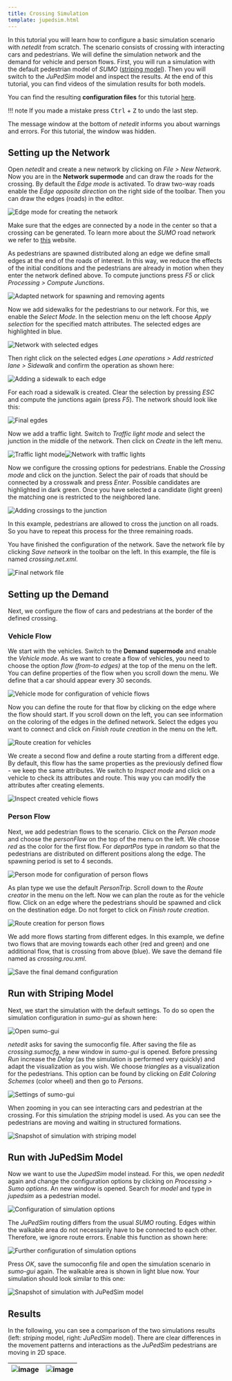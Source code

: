 ```yaml
---
title: Crossing Simulation
template: jupedsim.html
---
```


In this tutorial you will learn how to configure a basic simulation scenario with *netedit* from scratch.
The scenario consists of crossing with interacting cars and pedestrians.
We will define the simulation network and the demand for vehicle and person flows.
First, you will run a simulation with the default pedestrian model of *SUMO* ([striping model](../../Simulation/Pedestrians.md#model_striping)).
Then you will switch to the *JuPedSim* model and inspect the results.
At the end of this tutorial, you can find videos of the simulation results for both models.

You can find the resulting **configuration files** for this tutorial [here](https://github.com/PedestrianDynamics/SUMO-JuPedSim-Simulations/tree/main/tutorials/crossing).

!!! note
    If you made a mistake press <kbd>Ctrl</kbd> + <kbd>Z</kbd> to undo the last step.

The message window at the bottom of *netedit* informs you about warnings and errors. For this tutorial, the window was hidden.

## Setting up the Network

Open *netedit* and create a new network by clicking on *File > New Network*.
Now you are in the **Network supermode** and can draw the roads for the crossing.
By default the *Edge mode* is activated.
To draw two-way roads enable the *Edge opposite direction* on the right side of the toolbar.
Then you can draw the edges (roads) in the editor.

![*Edge mode* for creating the network](../../images/network_edges1.png)

Make sure that the edges are connected by a node in the center so that a crossing can be generated.
To learn more about the *SUMO* road network we refer to [this](../../Networks/SUMO_Road_Networks.md) website.

As pedestrians are spawned distributed along an edge we define small edges at the end of the roads of interest.
In this way, we reduce the effects of the initial conditions and the pedestrians are already in motion when they enter the network defined above.
To compute junctions press *F5* or click *Processing > Compute Junctions*.

![Adapted network for spawning and removing agents](../../images/network_edges2.png)

Now we add sidewalks for the pedestrians to our network.
For this, we enable the *Select Mode*.
In the selection menu on the left choose *Apply selection* for the specified match attributes.
The selected edges are highlighted in blue.

![Network with selected edges](../../images/network_select.png)

Then right click on the selected edges *Lane operations > Add restricted lane > Sidewalk* and confirm the operation as shown here:

![Adding a sidewalk to each edge](../../images/network_sidewalk.png)

For each road a sidewalk is created.
Clear the selection by pressing *ESC* and compute the junctions again (press *F5*).
The network should look like this:

![Final egdes](../../images/network_edges_final.png)

Now we add a traffic light.
Switch to *Traffic light mode* and select the junction in the middle of the network.
Then click on *Create* in the left menu.

![*Traffic light mode*](../../images/network_traffic_lights1.png)![Network with traffic lights](../../images/network_traffic_lights2.png)

Now we configure the crossing options for pedestrians.
Enable the *Crossing mode* and click on the junction.
Select the pair of roads that should be connected by a crosswalk and press *Enter*.
Possible candidates are highlighted in dark green.
Once you have selected a candidate (light green) the matching one is restricted to the neighbored lane.

![Adding crossings to the junction](../../images/network_crossing2.png)

In this example, pedestrians are allowed to cross the junction on all roads.
So you have to repeat this process for the three remaining roads.

You have finished the configuration of the network.
Save the network file by clicking *Save network* in the toolbar on the left.
In this example, the file is named *crossing.net.xml*.

![Final network file](../../images/network_final.png)

## Setting up the Demand

Next, we configure the flow of cars and pedestrians at the border of the defined crossing.

### Vehicle Flow

We start with the vehicles.
Switch to the **Demand supermode** and enable the *Vehicle mode*.
As we want to create a flow of vehicles, you need to choose the option *flow (from-to edges)* at the top of the menu on the left.
You can define properties of the flow when you scroll down the menu.
We define that a car should appear every 30 seconds.

![*Vehicle mode* for configuration of vehicle flows](../../images/demand_vehicle1.png)

Now you can define the route for that flow by clicking on the edge where the flow should start.
If you scroll down on the left, you can see information on the coloring of the edges in the defined network.
Select the edges you want to connect and click on *Finish route creation* in the menu on the left.

![Route creation for vehicles](../../images/demand_vehicle2.png)

We create a second flow and define a route starting from a different edge.
By default, this flow has the same properties as the previously defined flow - we keep the same attributes.
We switch to *Inspect mode* and click on a vehicle to check its attributes and route.
This way you can modify the attributes after creating elements.

![Inspect created vehicle flows](../../images/demand_vehicle3.png)

### Person Flow

Next, we add pedestrian flows to the scenario.
Click on the *Person mode* and choose the *personFlow* on the top of the menu on the left.
We choose *red* as the color for the first flow.
For *departPos* type in *random* so that the pedestrians are distributed on different positions along the edge.
The spawning period is set to 4 seconds.

![*Person mode* for configuration of person flows](../../images/demand_person1.png)

As plan type we use the default *PersonTrip*.
Scroll down to the *Route creator* in the menu on the left.
Now we can plan the route as for the vehicle flow.
Click on an edge where the pedestrians should be spawned and click on the destination edge. Do not forget to click on *Finish route creation*.

![Route creation for person flows](../../images/demand_person2.png)

We add more flows starting from different edges.
In this example, we define two flows that are moving towards each other (red and green) and one additional flow, that is crossing from above (blue).
We save the demand file named as *crossing.rou.xml*.

![Save the final demand configuration](../../images/demand_person3.png)

## Run with Striping Model

Next, we start the simulation with the default settings.
To do so open the simulation configuration in *sumo-gui* as shown here:

![Open *sumo-gui*](../../images/gui_open.png)

*netedit* asks for saving the sumoconfig file.
After saving the file as *crossing.sumocfg*, a new window in *sumo-gui* is opened.
Before pressing *Run* increase the *Delay* (as the simulation is performed very quickly)  and adapt the visualization as you wish.
We choose *triangles* as a visualization for the pedestrians.
This option can be found by clicking on *Edit Coloring Schemes* (color wheel) and then go to *Persons*.

![Settings of *sumo-gui*](../../images/gui_settings.png)

When zooming in you can see interacting cars and pedestrian at the crossing.
For this simulation the *striping* model is used.
As you can see the pedestrians are moving and waiting in structured formations.

![Snapshot of simulation with *striping* model](../../images/gui_snapshot_striping.png)

## Run with JuPedSim Model

Now we want to use the *JupedSim* model instead.
For this, we open *nededit* again and change the configuration options by clicking on *Processing > Sumo options*.
An new window is opened.
Search for *model* and type in *jupedsim* as a pedestrian model.

![Configuration of simulation options](../../images/sumo_options1.png)

The *JuPedSim* routing differs from the usual *SUMO* routing.
Edges within the walkable area do not necessarily have to be connected to each other.
Therefore, we ignore route errors.
Enable this function as shown here:

![Further configuration of simulation options](../../images/sumo_options2.png)

Press *OK*, save the sumoconfig file and open the simulation scenario in *sumo-gui* again.
The walkable area is shown in light blue now.
Your simulation should look similar to this one:

![Snapshot of simulation with *JuPedSim* model](../../images/gui_snapshot_jupedsim.png)

## Results

In the following, you can see a comparison of the two simulations results (left: *striping* model, right: *JuPedSim* model).
There are clear differences in the movement patterns and interactions as the *JuPedSim* pedestrians are moving in 2D space.

| ![image](../../images/simulation_striping.gif)   | ![image](../../images/simulation_jupedsim.gif)   |
|--------------------------------------------------------------------------|--------------------------------------------------------------------------|
